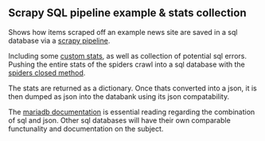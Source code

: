 ## Scrapy SQL pipeline example & stats collection

Shows how items scraped off an example news site are saved in a sql database via a [scrapy pipeline](https://docs.scrapy.org/en/latest/topics/item-pipeline.html).

Including some [custom stats](https://docs.scrapy.org/en/latest/topics/stats.html), as well as collection of potential sql errors. Pushing the entire stats of the spiders crawl into a sql database with the [spiders closed method](https://docs.scrapy.org/en/latest/topics/spiders.html#scrapy.Spider.closed).

The stats are returned as a dictionary. Once thats converted into a json, it is then dumped as json into the databank using its json compatability.

The [mariadb documentation](https://mariadb.com/resources/blog/using-json-in-mariadb/) is essential reading regarding the combination of sql and json. Other sql databases will have their own comparable functunality and documentation on the subject.
